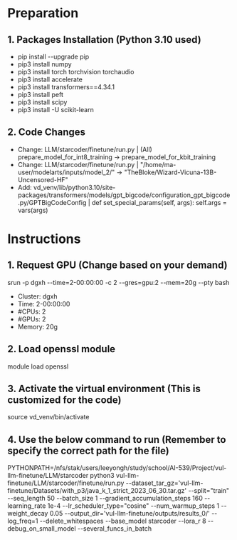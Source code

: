 # Preparation
## **1. Packages Installation (Python 3.10 used)**
 - pip install --upgrade pip
 - pip3 install numpy
 - pip3 install torch torchvision torchaudio
 - pip3 install accelerate
 - pip3 install transformers==4.34.1
 - pip3 install peft
 - pip3 install scipy
 - pip3 install -U scikit-learn


## **2. Code Changes**
 - Change: LLM/starcoder/finetune/run.py | (All) prepare_model_for_int8_training -> prepare_model_for_kbit_training
 - Change: LLM/starcoder/finetune/run.py | "/home/ma-user/modelarts/inputs/model_2/" -> "TheBloke/Wizard-Vicuna-13B-Uncensored-HF"
 - Add: vd_venv/lib/python3.10/site-packages/transformers/models/gpt_bigcode/configuration_gpt_bigcode.py/GPTBigCodeConfig | def set_special_params(self, args): self.args = vars(args)

# Instructions
## **1. Request GPU (Change based on your demand)**
srun -p dgxh --time=2-00:00:00 -c 2 --gres=gpu:2 --mem=20g --pty bash
 - Cluster: dgxh
 - Time: 2-00:00:00
 - #CPUs: 2
 - #GPUs: 2
 - Memory: 20g

## **2. Load openssl module**
module load openssl

## **3. Activate the virtual environment (This is customized for the code)**
source vd_venv/bin/activate

## **4. Use the below command to run (Remember to specify the correct path for the file)**
PYTHONPATH=/nfs/stak/users/leeyongh/study/school/AI-539/Project/vul-llm-finetune/LLM/starcoder python3 vul-llm-finetune/LLM/starcoder/finetune/run.py --dataset_tar_gz='vul-llm-finetune/Datasets/with_p3/java_k_1_strict_2023_06_30.tar.gz' --split="train" --seq_length 50 --batch_size 1 --gradient_accumulation_steps 160 --learning_rate 1e-4 --lr_scheduler_type="cosine" --num_warmup_steps 1 --weight_decay 0.05 --output_dir='vul-llm-finetune/outputs/results_0/' --log_freq=1 --delete_whitespaces --base_model starcoder --lora_r 8 --debug_on_small_model --several_funcs_in_batch
